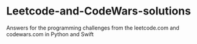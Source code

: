 # Leetcode-and-CodeWars-solutions
Answers for the programming challenges from the leetcode.com and codewars.com in Python and Swift
